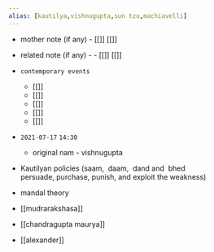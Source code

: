 ```yaml
---
alias: [kautilya,vishnugupta,sun tzu,machiavelli]
---
```

- mother note (if any)
		- [[]] [[]]
- related note (if any) -
		- [[]] [[]]
- `contemporary events`
	- [[]]
	- [[]]
	- [[]]
	- [[]]
	- [[]]

- `2021-07-17`  `14:30`
	- original nam - vishnugupta

- Kautilyan policies (saam,  daam,  dand and  bhed persuade, purchase, punish, and exploit the weakness)
- mandal theory
- [[mudrarakshasa]]
- [[chandragupta maurya]]
- [[alexander]]